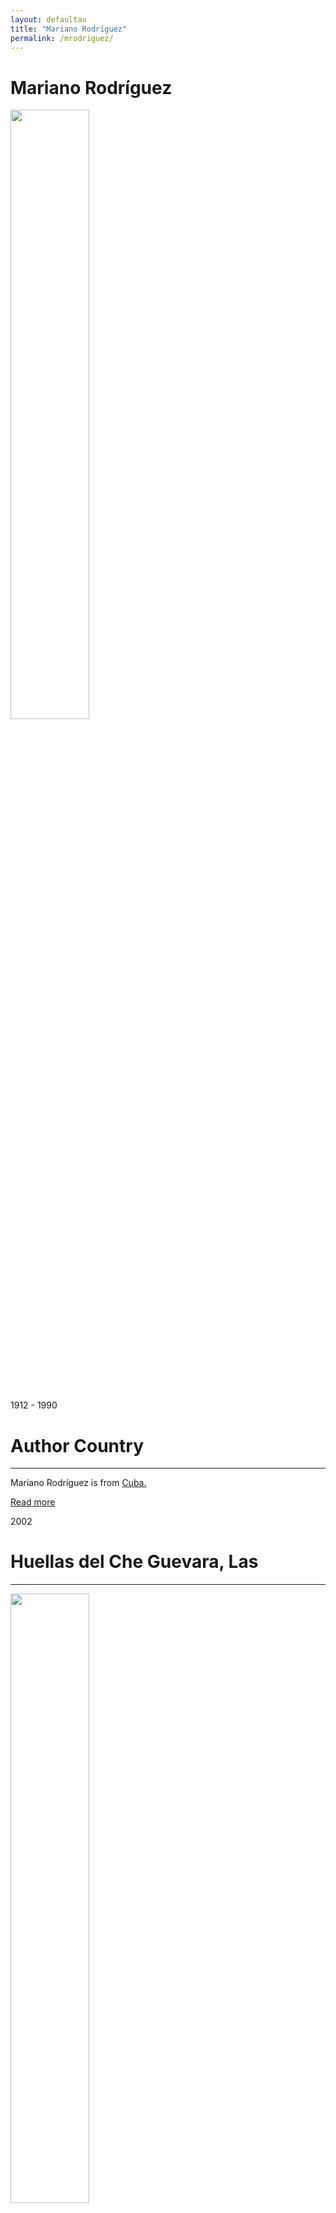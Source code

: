 ```yaml
---
layout: defaultau
title: "Mariano Rodríguez"
permalink: /mrodriguez/
---
```

<!-- partial:index.partial.html -->
<div class="content">
     <h1>Mariano Rodríguez</h1>
    <div class="quote">
        <div><img src="https://upload.wikimedia.org/wikipedia/commons/c/cf/Mariano_Rodriguez_por_Berestein_ca_40s.jpg" height="50%" width = "50%" class="logo"></div>
    </div>
    <div class="timeline">
        <div style="padding-bottom:100px;"></div>
        <div class="block">
             <div class="date right"><p class="right"> 1912 - 1990 </p></div>
            <div class="dot"></div>
            <div class="left first">
            <div class="author_country">
                <h1>Author Country</h1><hr>
          <div class="aclocation">  <p>Mariano Rodríguez is from <a href="{{ site.baseurl }}/14">Cuba.</a></p></div>
              <div class="acreadmore">  <a href="https://es.wikipedia.org/wiki/Mariano_Rodr%C3%ADguez" target="_blank">Read more</a></div>
            </div>
            </div>
        <div class="block">
            <div class="date left"><p class="left">2002</p></div>
            <div class="dot"></div>
            <div class="right">
                <h1>Huellas del Che Guevara, Las</h1><hr>
                <p><img src="https://r.wheelers.co/bk/small/978030/9780307274083.jpg" height="50%" width = "50%"></p>
                <p>
                Language: Spanish<br/>
                Publisher: Debolsillo<br/>
                Pub_location: Barcelona, Spainbr/>
                Genre: Nonfiction Book<br/>
                Length: 304<br/>                   </p>
            </div>
        </div>
       <div class="block">
            <div class="date right"><p class="right">2013</p></div>
            <div class="dot"></div>
            <div class="left">
                <h1>Diario de Guerra: La ltima Traves a del Che y Benigno En Bolivia</h1><hr>
                <p><img src="https://r.wheelers.co/bk/small/978034/9780345805478.jpg" height="50%" width = "50%"></p>
                <p>
                Language: Spanish<br/>
                Publisher: Vintage Espanol<br/>
                Pub_location: Madrid Spain<br/>
                Genre: Nonfiction Book<br/>
                Length: 320<br/>                   </p>
            </div>
        </div>
<div class="block">
            <div class="date left"><p class="left">2019</p></div>
            <div class="dot"></div>
            <div class="right">
                <h1>Inadmisible </h1><hr>
                <p><img src="https://m.media-amazon.com/images/I/41+q8k0DueL.jpg" height="50%" width = "50%"></p>
                <p>
                Language: Spanish<br/>
                Publisher: Editorial El Escriba<br/>
                Pub_location: Buenos Aires, Argentina<br/>
                Genre: Nonfiction Book<br/>
                Length: 509<br/>                   </p>
            </div>
        </div>
       <div class="block">
            <div class="date right"><p class="right">2020</p></div>
            <div class="dot"></div>
            <div class="left">
                <h1>El Libro Mas Caro Del Mundo</h1><hr>
                <p><img src="https://books.google.dm/books/content?id=kQ_YzQEACAAJ&printsec=frontcover&img=1&zoom=1&imgtk=AFLRE73vjg5Vc7l3QVo_WtKNzYMUU91vNwPIDKCaCNZq7X5jCl870UdGzK2YaJgULjjOgWf9xUDcrgnhHpong_4791fNcbZiLfqV3SzOgdb-8NKAgKK378hoqTevMyKMUJs8ywWguwTD" height="50%" width = "50%"></p>
                <p>
                Language: Spanish<br/>
                Publisher: Amazon Digital Services LLC<br/>
                Pub_location: Washington, United States<br/>
                Genre: Nonfiction Book<br/>
                Length: 292<br/>                   </p>
            </div>
        </div>
       <div class="block">
            <div class="date left"><p class="left">2020</p></div>
            <div class="dot"></div>
            <div class="right">
                <h1>The most expensive book in the world</h1><hr>
                <p><img src="https://r.wheelers.co/bk/thumb/979868/9798681050957.jpg" height="50%" width = "50%"></p>
                <p>
                Language: English<br/>
                Publisher: Independently Published<br/>
                Pub_location: <br/>
                Genre: Nonfiction Book<br/>
                Length: 292<br/>                   </p>
            </div>
<!-- partial -->
<script src='https://cdnjs.cloudflare.com/ajax/libs/jquery/3.1.1/jquery.min.js'></script><script  src="{{ site.baseurl }}/assets/js/authorscript.js"></script>